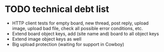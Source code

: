 # TODO technical debt list

*   HTTP client tests for empty board, new thread, post reply, upload image,
    upload bad file, check all possible error conditions, etc.
*   Extend board object keys, add (site name and) board to all object keys
*   Extend image object keys as well
*   Big upload protection (waiting for support in Cowboy)
